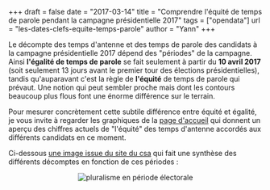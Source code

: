 +++
draft = false
date = "2017-03-14"
title = "Comprendre l'équité de temps de parole pendant la campagne présidentielle 2017"
tags = ["opendata"]
url = "les-dates-clefs-equite-temps-parole"
author = "Yann"
+++

<p>
Le décompte des temps d'antenne et des temps de parole des candidats à la campagne présidentielle 2017 dépend des "périodes" de la campagne. Ainsi <strong>l'égalité de temps de parole</strong> se fait seulement à partir du <strong>10 avril 2017</strong> (soit seulement 13 jours avant le premier tour des élections présidentielles), tandis qu'auparavant c'est la règle de <strong>l'équité</strong> de temps de parole qui prévaut. Une notion qui peut sembler proche mais dont les contours beaucoup plus flous font une énorme différence sur le terrain.</p> 

<p>Pour mesurer concrètement cette subtile différence entre équité et égalité, je vous invite à regarder les graphiques de la <a href="/">page d'accueil</a> qui donnent un aperçu des chiffres actuels de "l'équité" des temps d'antenne accordés aux différents candidats en ce moment.  

Ci-dessous <a target="_blank" href="http://www.csa.fr/Television/Le-suivi-des-programmes/Le-pluralisme-politique-et-les-campagnes-electorales/L-election-presidentielle-2017">une image issue du site du csa</a> qui fait une synthèse des différents décomptes en fonction de ces périodes :
</p>

<div style="text-align:center">
<img alt="pluralisme en période électorale" src="/images/pluralisme-en-periode-electorale.jpg" />

